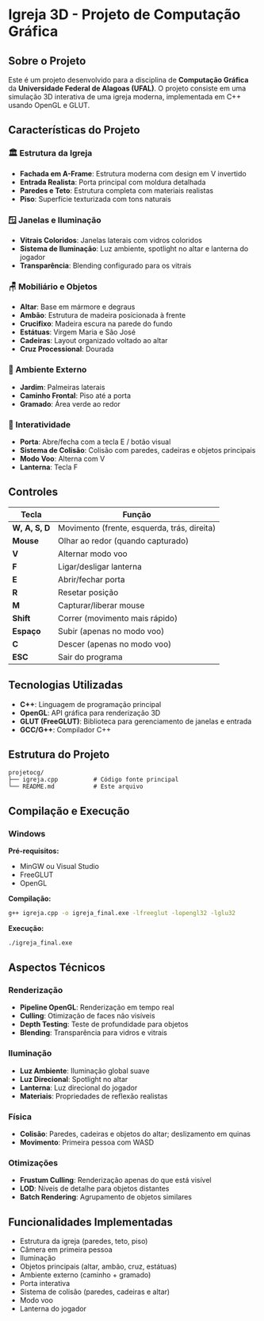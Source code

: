 # Igreja 3D - Projeto de Computação Gráfica

## Sobre o Projeto

Este é um projeto desenvolvido para a disciplina de **Computação Gráfica** da **Universidade Federal de Alagoas (UFAL)**. O projeto consiste em uma simulação 3D interativa de uma igreja moderna, implementada em C++ usando OpenGL e GLUT.

## Características do Projeto

### 🏛️ Estrutura da Igreja
- **Fachada em A-Frame**: Estrutura moderna com design em V invertido
- **Entrada Realista**: Porta principal com moldura detalhada
- **Paredes e Teto**: Estrutura completa com materiais realistas
- **Piso**: Superfície texturizada com tons naturais

### 🪟 Janelas e Iluminação
- **Vitrais Coloridos**: Janelas laterais com vidros coloridos
- **Sistema de Iluminação**: Luz ambiente, spotlight no altar e lanterna do jogador
- **Transparência**: Blending configurado para os vitrais

### 🪑 Mobiliário e Objetos
- **Altar**: Base em mármore e degraus
- **Ambão**: Estrutura de madeira posicionada à frente
- **Crucifixo**: Madeira escura na parede do fundo
- **Estátuas**: Virgem Maria e São José
- **Cadeiras**: Layout organizado voltado ao altar
- **Cruz Processional**: Dourada

### 🌳 Ambiente Externo
- **Jardim**: Palmeiras laterais
- **Caminho Frontal**: Piso até a porta
- **Gramado**: Área verde ao redor

### 🚪 Interatividade
- **Porta**: Abre/fecha com a tecla E / botão visual
- **Sistema de Colisão**: Colisão com paredes, cadeiras e objetos principais
- **Modo Voo**: Alterna com V 
- **Lanterna**: Tecla F

## Controles

| Tecla | Função |
|-------|--------|
| **W, A, S, D** | Movimento (frente, esquerda, trás, direita) |
| **Mouse** | Olhar ao redor (quando capturado) |
| **V** | Alternar modo voo |
| **F** | Ligar/desligar lanterna |
| **E** | Abrir/fechar porta |
| **R** | Resetar posição |
| **M** | Capturar/liberar mouse |
| **Shift** | Correr (movimento mais rápido) |
| **Espaço** | Subir (apenas no modo voo) |
| **C** | Descer (apenas no modo voo) |
| **ESC** | Sair do programa |

## Tecnologias Utilizadas

- **C++**: Linguagem de programação principal
- **OpenGL**: API gráfica para renderização 3D
- **GLUT (FreeGLUT)**: Biblioteca para gerenciamento de janelas e entrada
- **GCC/G++**: Compilador C++

## Estrutura do Projeto

```
projetocg/
├── igreja.cpp          # Código fonte principal
└── README.md           # Este arquivo
```

## Compilação e Execução

### Windows 

**Pré-requisitos:**
- MinGW ou Visual Studio
- FreeGLUT
- OpenGL

**Compilação:**
```bash
g++ igreja.cpp -o igreja_final.exe -lfreeglut -lopengl32 -lglu32
```

**Execução:**
```bash
./igreja_final.exe
```
## Aspectos Técnicos

### Renderização
- **Pipeline OpenGL**: Renderização em tempo real
- **Culling**: Otimização de faces não visíveis
- **Depth Testing**: Teste de profundidade para objetos
- **Blending**: Transparência para vidros e vitrais

### Iluminação
- **Luz Ambiente**: Iluminação global suave
- **Luz Direcional**: Spotlight no altar
- **Lanterna**: Luz direcional do jogador
- **Materiais**: Propriedades de reflexão realistas

### Física
- **Colisão**: Paredes, cadeiras e objetos do altar; deslizamento em quinas
- **Movimento**: Primeira pessoa com WASD

### Otimizações
- **Frustum Culling**: Renderização apenas do que está visível
- **LOD**: Níveis de detalhe para objetos distantes
- **Batch Rendering**: Agrupamento de objetos similares

## Funcionalidades Implementadas


- Estrutura da igreja (paredes, teto, piso)
- Câmera em primeira pessoa
- Iluminação
- Objetos principais (altar, ambão, cruz, estátuas)
- Ambiente externo (caminho + gramado)
- Porta interativa
- Sistema de colisão (paredes, cadeiras e altar)
- Modo voo
- Lanterna do jogador




